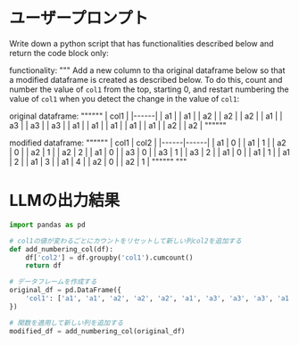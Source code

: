# ユーザープロンプト

Write down a python script that has functionalities described below and return the code block only:

functionality: """
Add a new column to tha original dataframe below so that a modified dataframe is created as described below. To do this, count and number the value of `col1` from the top, starting 0, and restart numbering the value of `col1` when you detect the change in the value of `col1`:

original dataframe: """"""
| col1 | 
|------|
| a1 | 
| a1 | 
| a2 | 
| a2 | 
| a2 | 
| a1 | 
| a3 | 
| a3 | 
| a3 | 
| a1 | 
| a1 | 
| a1 | 
| a1 | 
| a1 | 
| a2 | 
| a2 | 
""""""

modified dataframe: """"""
| col1 | col2 |
|------|------|
| a1 | 0 |
| a1 | 1 |
| a2 | 0 |
| a2 | 1 |
| a2 | 2 |
| a1 | 0 |
| a3 | 0 |
| a3 | 1 |
| a3 | 2 |
| a1 | 0 |
| a1 | 1 |
| a1 | 2 |
| a1 | 3 |
| a1 | 4 |
| a2 | 0 |
| a2 | 1 |
""""""
"""

# LLMの出力結果

```python
import pandas as pd

# col1の値が変わるごとにカウントをリセットして新しい列col2を追加する
def add_numbering_col(df):
    df['col2'] = df.groupby('col1').cumcount()
    return df

# データフレームを作成する
original_df = pd.DataFrame({
    'col1': ['a1', 'a1', 'a2', 'a2', 'a2', 'a1', 'a3', 'a3', 'a3', 'a1', 'a1', 'a1', 'a1', 'a1', 'a2', 'a2']
})

# 関数を適用して新しい列を追加する
modified_df = add_numbering_col(original_df)
```